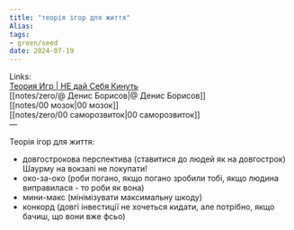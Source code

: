 ```yaml
---
title: "теорія ігор для життя"
Alias: 
tags:
- green/seed
date: 2024-07-19
---
```

Links:  
[Теория Игр | НЕ дай Себя Кинуть](https://youtu.be/wRhCgnHOowA?si=lIpg4sK1Ekq8T0iv)  
[[notes/zero/@ Денис Борисов|@ Денис Борисов]]  
[[notes/00 мозок|00 мозок]]  
[[notes/zero/00 саморозвиток|00 саморозвиток]]  
—

Теорія ігор для життя:
- довгострокова перспектива (ставитися до людей як на довгострок) Шаурму на вокзалі не покупати!
- око-за-око (роби погано, якщо погано зробили тобі, якщо людина виправилася - то роби як вона)
- мини-макс (мінімізувати максимальну шкоду)
- конкорд (довгі інвестиції не хочеться кидати, але потрібно, якщо бачиш, що вони вже фсьо)

